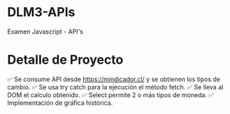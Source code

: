 # DLM3-APIs
Examen Javascript - API's

# Detalle de Proyecto
✅ Se consume API desde https://mindicador.cl/ y se obtienen los tipos de cambio.
✅ Se usa try catch para la ejecución el método fetch.
✅ Se lleva al DOM el calculo obtenido.
✅ Select permite 2 o más tipos de moneda.
✅ Implementación de gráfica histórica.